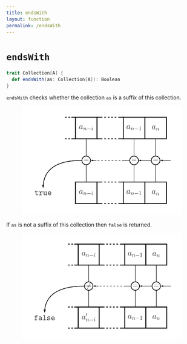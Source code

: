 ```yaml
---
title: endsWith
layout: function
permalink: /endsWith
---
```


# `endsWith`

~~~ scala
trait Collection[A] {
  def endsWith(as: Collection[A]): Boolean
}
~~~

`endsWith` checks whether the collection `as` is a suffix of this collection.

<figure class="diagram">
  <img src="images/endsWith.svg" alt="endsWith function">
  <!-- <figcaption class="diagram-desc"></figcaption> -->
</figure>

If `as` is not a suffix of this collection then `false` is returned.

<figure class="diagram">
  <img src="images/endsWith.2.svg" alt="endsWith function">
  <!-- <figcaption class="diagram-desc"></figcaption> -->
</figure>

